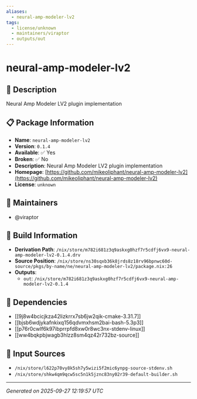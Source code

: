 ```yaml
---
aliases:
  - neural-amp-modeler-lv2
tags:
  - license/unknown
  - maintainers/viraptor
  - outputs/out
---
```


# neural-amp-modeler-lv2

## 📝 Description

Neural Amp Modeler LV2 plugin implementation

## 📋 Package Information

- **Name**: `neural-amp-modeler-lv2`
- **Version**: `0.1.4`
- **Available**: ✅ Yes
- **Broken**: ✅ No
- **Description**: Neural Amp Modeler LV2 plugin implementation
- **Homepage**: [https://github.com/mikeoliphant/neural-amp-modeler-lv2](https://github.com/mikeoliphant/neural-amp-modeler-lv2)
- **License**: `unknown`
## 👥 Maintainers

- @viraptor


## 🔧 Build Information

- **Derivation Path**: `/nix/store/m782i681z3q9askxg0hzf7r5cdfj6vx9-neural-amp-modeler-lv2-0.1.4.drv`
- **Source Position**: `/nix/store/ns30sqxb36k8jrds8z18rv96bpnwc60d-source/pkgs/by-name/ne/neural-amp-modeler-lv2/package.nix:26`
- **Outputs**:
  - `out`:  `/nix/store/m782i681z3q9askxg0hzf7r5cdfj6vx9-neural-amp-modeler-lv2-0.1.4`

## 🔗 Dependencies

- [[9j8w4bcicjkza42lizkrrx7sb6jw2qik-cmake-3.31.7]]
- [[bjsb6wdjykafnkixq156qdvmxhsm2bai-bash-5.3p3]]
- [[p76r0cwlf6k97ibprrpfd8xw0r8wc3nx-stdenv-linux]]
- [[ww4bqkpbjwagb3hlzz8sm4qz42r732bz-source]]

## 📁 Input Sources

- `/nix/store/l622p70vy8k5sh7y5wizi5f2mic6ynpg-source-stdenv.sh`
- `/nix/store/shkw4qm9qcw5sc5n1k5jznc83ny02r39-default-builder.sh`

---
*Generated on 2025-09-27 12:19:57 UTC*

